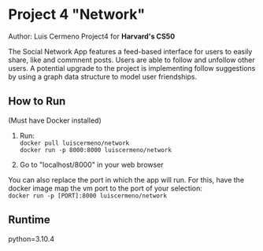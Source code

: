 # Project 4 "Network"
Author: Luis Cermeno
Project4 for **Harvard's CS50**



The Social Network App features a feed-based interface for users to easily share, like and commnent posts. Users are able to follow and unfollow other users. A potential upgrade to the project is implementing follow suggestions by using a graph data structure to model user friendships.

## How to Run
(Must have Docker installed)

1. Run:  
`docker pull luiscermeno/network`  
`docker run -p 8000:8000 luiscermeno/network`

2. Go to "localhost/8000" in your web browser

You can also replace the port in which the app will run. For this, have the docker image map the vm port to the port of your selection:  
`docker run -p [PORT]:8000 luiscermeno/network`  


## Runtime
python=3.10.4
